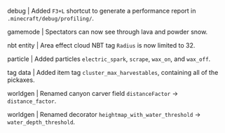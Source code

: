debug | Added `F3+L` shortcut to generate a performance report in `.minecraft/debug/profiling/`.

gamemode | Spectators can now see through lava and powder snow.

nbt entity | Area effect cloud NBT tag `Radius` is now limited to 32.

particle | Added particles `electric_spark`, `scrape`, `wax_on`, and `wax_off`.

tag data | Added item tag `cluster_max_harvestables`, containing all of the pickaxes.

worldgen | Renamed canyon carver field `distanceFactor` -> `distance_factor`.

worldgen | Renamed decorator `heightmap_with_water_threshold` -> `water_depth_threshold`.
